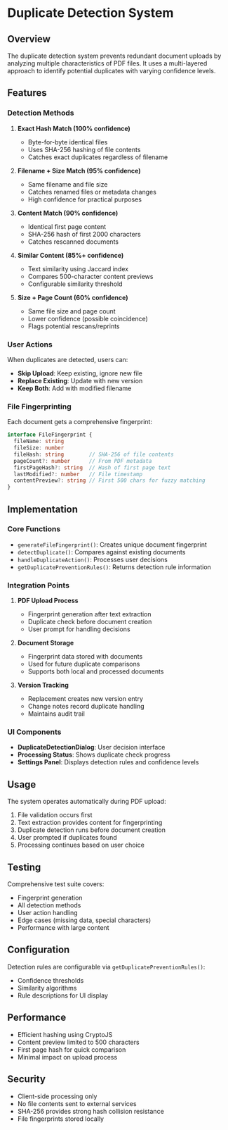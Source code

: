 # Duplicate Detection System

## Overview

The duplicate detection system prevents redundant document uploads by analyzing multiple characteristics of PDF files. It uses a multi-layered approach to identify potential duplicates with varying confidence levels.

## Features

### Detection Methods

1. **Exact Hash Match (100% confidence)**
   - Byte-for-byte identical files
   - Uses SHA-256 hashing of file contents
   - Catches exact duplicates regardless of filename

2. **Filename + Size Match (95% confidence)**
   - Same filename and file size
   - Catches renamed files or metadata changes
   - High confidence for practical purposes

3. **Content Match (90% confidence)**
   - Identical first page content
   - SHA-256 hash of first 2000 characters
   - Catches rescanned documents

4. **Similar Content (85%+ confidence)**
   - Text similarity using Jaccard index
   - Compares 500-character content previews
   - Configurable similarity threshold

5. **Size + Page Count (60% confidence)**
   - Same file size and page count
   - Lower confidence (possible coincidence)
   - Flags potential rescans/reprints

### User Actions

When duplicates are detected, users can:

- **Skip Upload**: Keep existing, ignore new file
- **Replace Existing**: Update with new version
- **Keep Both**: Add with modified filename

### File Fingerprinting

Each document gets a comprehensive fingerprint:

```typescript
interface FileFingerprint {
  fileName: string
  fileSize: number
  fileHash: string        // SHA-256 of file contents
  pageCount?: number      // From PDF metadata
  firstPageHash?: string  // Hash of first page text
  lastModified?: number   // File timestamp
  contentPreview?: string // First 500 chars for fuzzy matching
}
```

## Implementation

### Core Functions

- `generateFileFingerprint()`: Creates unique document fingerprint
- `detectDuplicate()`: Compares against existing documents
- `handleDuplicateAction()`: Processes user decisions
- `getDuplicatePreventionRules()`: Returns detection rule information

### Integration Points

1. **PDF Upload Process**
   - Fingerprint generation after text extraction
   - Duplicate check before document creation
   - User prompt for handling decisions

2. **Document Storage**
   - Fingerprint data stored with documents
   - Used for future duplicate comparisons
   - Supports both local and processed documents

3. **Version Tracking**
   - Replacement creates new version entry
   - Change notes record duplicate handling
   - Maintains audit trail

### UI Components

- **DuplicateDetectionDialog**: User decision interface
- **Processing Status**: Shows duplicate check progress
- **Settings Panel**: Displays detection rules and confidence levels

## Usage

The system operates automatically during PDF upload:

1. File validation occurs first
2. Text extraction provides content for fingerprinting
3. Duplicate detection runs before document creation
4. User prompted if duplicates found
5. Processing continues based on user choice

## Testing

Comprehensive test suite covers:

- Fingerprint generation
- All detection methods
- User action handling
- Edge cases (missing data, special characters)
- Performance with large content

## Configuration

Detection rules are configurable via `getDuplicatePreventionRules()`:

- Confidence thresholds
- Similarity algorithms
- Rule descriptions for UI display

## Performance

- Efficient hashing using CryptoJS
- Content preview limited to 500 characters
- First page hash for quick comparison
- Minimal impact on upload process

## Security

- Client-side processing only
- No file contents sent to external services
- SHA-256 provides strong hash collision resistance
- File fingerprints stored locally